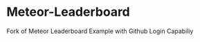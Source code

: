 Meteor-Leaderboard
==================

Fork of Meteor Leaderboard Example with Github Login Capabiliy
